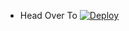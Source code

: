 - Head Over To [![Deploy](https://www.herokucdn.com/deploy/button.svg)](https://heroku.com/deploy?template=Kid-Hacker999/support.git)
